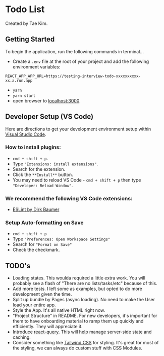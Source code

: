 # Todo List

Created by Tae Kim.

## Getting Started

To begin the application, run the following commands in terminal...
- Create a `.env` file at the root of your project and add the following environment variables:

```
REACT_APP_APP_URL=https://testing-interview-todo-xxxxxxxxxx-xx.a.run.app
```

- `yarn`
- `yarn start` 
- open browser to [localhost:3000](http://localhost:3000/)

## Developer Setup (VS Code)

Here are directions to get your development environment setup within [Visual Studio Code](https://code.visualstudio.com/).

### How to install plugins:

- `cmd + shift + p`.
- Type `"Extensions: install extensions"`.
- Search for the extension.
- Click the `**Install**` button.
- You may need to reload VS Code - `cmd + shift + p` then type `"Developer: Reload Window"`.

### We recommend the following VS Code extensions:

- [ESLint by Dirk Baumer](https://marketplace.visualstudio.com/items?itemName=dbaeumer.vscode-eslint)

### Setup Auto-formatting on Save

- `cmd + shift + p`
- Type `"Preferences: Open Workspace Settings"`
- Search for `"Format on Save"`
- Check the checkmark.

## TODO's
- Loading states. This woulda required a little extra work. You will probably see a flash of "There are no lists/tasks/etc" because of this.
- Add more tests. I left some as examples, but opted to do more development given the time.
- Split up bundle by Pages (async loading). No need to make the User load your entire app.
- Style the App. It's all native HTML right now.
- "Project Structure" in README. For new developers, it's important for them to have onboarding material to ramp them up quickly and efficiently. They will appreciate it.
- Introduce [react-query](https://github.com/tannerlinsley/react-query). This will help manage server-side state and caching.
- Consider something like [Tailwind CSS](https://tailwindcss.com/) for styling. It's great for most of the styling, we can always do custom stuff with CSS Modules.